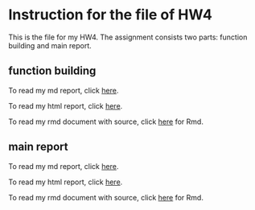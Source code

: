 # Instruction for the file of HW4

This is the file for my HW4. The assignment consists two parts: function building and main report.

## function building
To read my md report, click [here](https://github.com/STAT545-UBC/zz_zichun_ye-coursework/blob/master/HW4/function%20building.md).

To read my html report, click [here](https://github.com/STAT545-UBC/zz_zichun_ye-coursework/blob/master/HW4/function%20building.html).

To read my rmd document with source, click [here](https://github.com/STAT545-UBC/zz_zichun_ye-coursework/blob/master/HW4/function%20building.Rmd) for Rmd.


## main report
To read my md report, click [here](https://github.com/STAT545-UBC/zz_zichun_ye-coursework/blob/master/HW4/HW4.md).

To read my html report, click [here](https://github.com/STAT545-UBC/zz_zichun_ye-coursework/blob/master/HW4/HW4.html).

To read my rmd document with source, click [here](https://github.com/STAT545-UBC/zz_zichun_ye-coursework/blob/master/HW4/HW4.Rmd) for Rmd.
